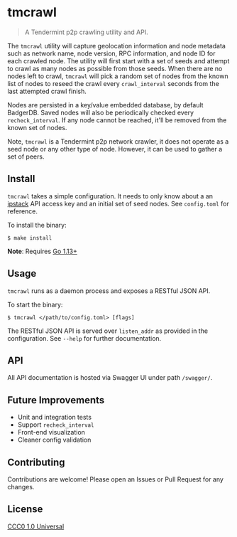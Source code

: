 # tmcrawl

> A Tendermint p2p crawling utility and API.

The `tmcrawl` utility will capture geolocation information and node metadata such as network
name, node version, RPC information, and node ID for each crawled node. The utility
will first start with a set of seeds and attempt to crawl as many nodes as possible
from those seeds. When there are no nodes left to crawl, `tmcrawl` will pick a random
set of nodes from the known list of nodes to reseed the crawl every `crawl_interval`
seconds from the last attempted crawl finish.

Nodes are persisted in a key/value embedded database, by default BadgerDB. Saved
nodes will also be periodically checked every `recheck_interval`. If any node
cannot be reached, it'll be removed from the known set of nodes.

Note, `tmcrawl` is a Tendermint p2p network crawler, it does not operate as a seed
node or any other type of node. However, it can be used to gather a set of peers.

## Install

`tmcrawl` takes a simple configuration. It needs to only know about a an
[ipstack](https://ipstack.com/) API access key and an initial set of seed nodes.
See `config.toml` for reference.

To install the binary:

```shell
$ make install
```

**Note**: Requires [Go 1.13+](https://golang.org/dl/)

## Usage

`tmcrawl` runs as a daemon process and exposes a RESTful JSON API.

To start the binary:

```shell
$ tmcrawl </path/to/config.toml> [flags]
```

The RESTful JSON API is served over `listen_addr` as provided in the configuration.
See `--help` for further documentation.

## API

All API documentation is hosted via Swagger UI under path `/swagger/`.

## Future Improvements

- Unit and integration tests
- Support `recheck_interval`
- Front-end visualization
- Cleaner config validation

## Contributing

Contributions are welcome! Please open an Issues or Pull Request for any changes.

## License

[CCC0 1.0 Universal](https://creativecommons.org/share-your-work/public-domain/cc0/)

